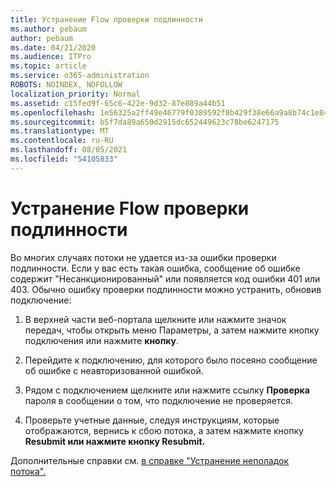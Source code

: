 ```yaml
---
title: Устранение Flow проверки подлинности
ms.author: pebaum
author: pebaum
ms.date: 04/21/2020
ms.audience: ITPro
ms.topic: article
ms.service: o365-administration
ROBOTS: NOINDEX, NOFOLLOW
localization_priority: Normal
ms.assetid: c15fed9f-65c6-422e-9d32-87e889a44b51
ms.openlocfilehash: 1e56325a2ff49e46779f0389592f8b429f38e66a9a8b74c1e84742768ce25437
ms.sourcegitcommit: b5f7da89a650d2915dc652449623c78be6247175
ms.translationtype: MT
ms.contentlocale: ru-RU
ms.lasthandoff: 08/05/2021
ms.locfileid: "54105833"
---
```

# <a name="troubleshoot-flow-authentication-errors"></a>Устранение Flow проверки подлинности

Во многих случаях потоки не удается из-за ошибки проверки подлинности. Если у вас есть такая ошибка, сообщение об ошибке содержит "Несанкционированный" или появляется код ошибки 401 или 403. Обычно ошибку проверки подлинности можно устранить, обновив подключение:
  
1. В верхней части веб-портала щелкните или нажмите значок передач, чтобы открыть меню Параметры, а затем нажмите кнопку подключения или нажмите **кнопку**.
    
2. Перейдите к подключению, для которого было посеяно сообщение об ошибке с неавторизованной ошибкой.
    
3. Рядом с подключением щелкните или нажмите ссылку **Проверка** пароля в сообщении о том, что подключение не проверяется. 
    
4. Проверьте учетные данные, следуя инструкциям, которые отображаются, вернись к сбою потока, а затем нажмите кнопку **Resubmit или нажмите кнопку Resubmit.**
    
Дополнительные справки см. [в справке "Устранение неполадок потока".](https://go.microsoft.com/fwlink/?linkid=872110)
  

